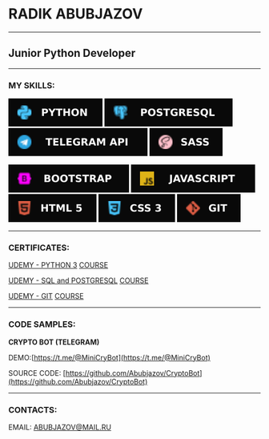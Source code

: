 # RADIK ABUBJAZOV
___

## Junior Python Developer
___

### MY SKILLS: 

![PYTHON 3](icons/Python.svg) ![POSTGTRESQL](icons/Postgresql.svg) ![TELEGRAM API](icons/TelegramAPI.svg) ![SASS](icons/SASS.svg)

![BOOTSTRAP](icons/BOOTSTRAP.svg) ![JAVASCRIPT](icons/JavaScript.svg) ![HTML](icons/HTML5.svg) ![CSS](icons/CSS3.svg) ![GIT](icons/GIT.svg)
___

### CERTIFICATES:

[UDEMY - PYTHON 3](https://www.udemy.com/certificate/UC-5d544e83-3130-42df-9857-1eb0be7f2ded/)
[COURSE](https://www.udemy.com/course/bestpython/)

[UDEMY - SQL and POSTGRESQL](https://www.udemy.com/certificate/UC-3fe34770-dab3-4771-ad1d-cb7b75b31871/)
[COURSE](https://www.udemy.com/course/bestpostgres/)

[UDEMY - GIT](https://www.udemy.com/certificate/UC-aa5f9c4d-6dc1-484f-8371-c42fe82c1ace/)
[COURSE](https://www.udemy.com/course/git-alishev/)
___

### CODE SAMPLES:

__CRYPTO BOT (TELEGRAM)__

DEMO:[https://t.me/@MiniCryBot](https://t.me/@MiniCryBot)

SOURCE CODE: [https://github.com/Abubjazov/CryptoBot](https://github.com/Abubjazov/CryptoBot)

___

### CONTACTS:

EMAIL: ABUBJAZOV@MAIL.RU

